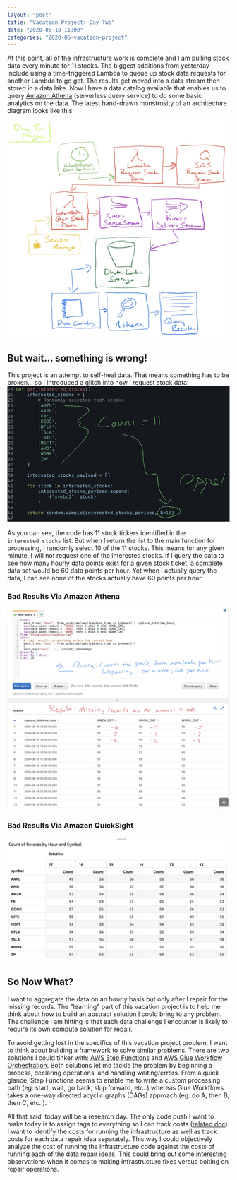 ```yaml
---
layout: "post"
title: "Vacation Project: Day Two"
date: "2020-06-18 11:00"
categories: "2020-06-vacation-project"
---
```


At this point, all of the infrastructure work is complete and I am pulling stock data every minute for 11 stocks.  The biggest additions from yesterday include using a time-triggered Lambda to queue up stock data requests for another Lambda to go get.  The results get moved into a data stream then stored in a data lake.  Now I have a data catalog available that enables us to query [Amazon Athena](https://aws.amazon.com/athena) (serverless query service) to do some basic analytics on the data.  The latest hand-drawn monstrosity of an architecture diagram looks like this:

![vacation-learning-daytwo-architecture](../../images/2020/06/vacation-learning-daytwo-architecture.png)

## But wait... something is wrong!

This project is an attempt to self-heal data.  That means something has to be broken... so I introduced a glitch into how I request stock data:
![vacation-learning-daytwo-glitch](../../images/2020/06/vacation-learning-daytwo-glitch.png)

As you can see, the code has 11 stock tickers identified in the `interested_stocks` list.  But when I return the list to the main function for processing, I randomly select 10 of the 11 stocks.  This means for any given minute, I will not request one of the interested stocks.  If I query the data to see how many hourly data points exist for a given stock ticket, a complete data set would be 60 data points per hour.  Yet when I actually query the data, I can see none of the stocks actually have 60 points per hour:

### Bad Results Via Amazon Athena
![vacation-learning-daytwo-badresultsathena](../../images/2020/06/vacation-learning-daytwo-badresultsathena.png)

### Bad Results Via Amazon QuickSight
![](../../images/2020/06/vacation-learning-daytwo-badresults.png)

## So Now What?
I want to aggregate the data on an hourly basis but only after I repair for the missing records.  The "learning" part of this vacation project is to help me think about how to build an abstract solution I could bring to any problem.  The challenge I am hitting is that each data challenge I encounter is likely to require its own compute solution for repair.

To avoid getting lost in the specifics of this vacation project problem, I want to think about building a framework to solve similar problems.  There are two solutions I could tinker with: [AWS Step Functions](https://aws.amazon.com/step-functions/) and [AWS Glue Workflow Orchestration](https://aws.amazon.com/about-aws/whats-new/2019/06/aws-glue-now-provides-workflows-to-orchestrate-etl-workloads/).  Both solutions let me tackle the problem by beginning a process, declaring operations, and handling waiting/errors.  From a quick glance, Step Functions seems to enable me to write a custom processing path (eg: start, wait, go back, skip forward, etc..) whereas Glue Workflows takes a one-way directed acyclic graphs (DAGs) approach (eg: do A, then B, then C, etc..).

All that said, today will be a research day.  The only code push I want to make today is to assign tags to everything so I can track costs ([related doc](https://aws.amazon.com/premiumsupport/knowledge-center/tags-billing-cost-center-project/)).  I want to identify the costs for running the infrastructure as well as track costs for each data repair idea separately.  This way I could objectively analyze the cost of running the infrastructure code against the costs of running each of the data repair ideas.  This could bring out some interesting observations when it comes to making infrastructure fixes versus bolting on repair operations.
